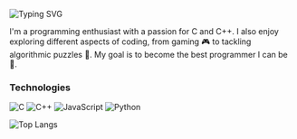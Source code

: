 
![Typing SVG](https://readme-typing-svg.herokuapp.com?font=Fira+Code&pause=1000&repeat=false&width=435&lines=Hi+I'm+Eric+%F0%9F%91%8B)

I'm a programming enthusiast with a passion for C and C++. I also enjoy exploring different aspects of coding, from gaming 🎮 to tackling algorithmic puzzles 🧩. My goal is to become the best programmer I can be 🚀. 

 ### Technologies
 ![C](https://img.shields.io/badge/c-%2300599C.svg?style=for-the-badge&logo=c&logoColor=white) ![C++](https://img.shields.io/badge/c++-%2300599C.svg?style=for-the-badge&logo=c%2B%2B&logoColor=white) ![JavaScript](https://img.shields.io/badge/javascript-%23323330.svg?style=for-the-badge&logo=javascript&logoColor=%23F7DF1E) ![Python](https://img.shields.io/badge/python-3670A0?style=for-the-badge&logo=python&logoColor=ffdd54)
 
 ![Top Langs](https://github-readme-stats.vercel.app/api/top-langs/?username=ORRY-Eric&hide_progress=false)
